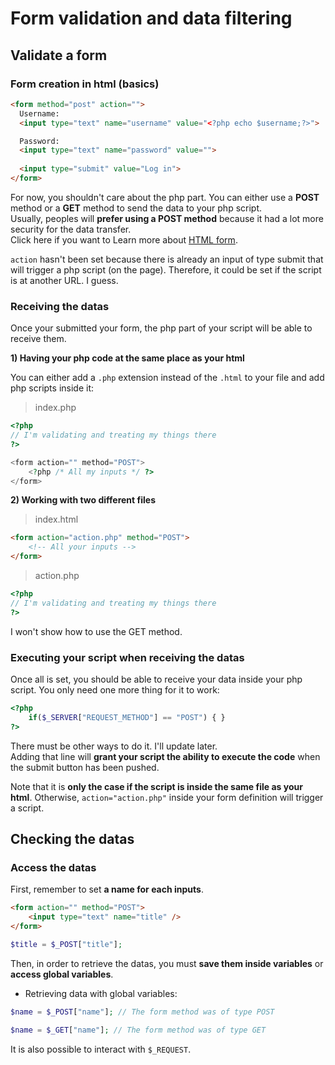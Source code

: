 # Form validation and data filtering

## Validate a form

### Form creation in html (basics)
```html
<form method="post" action="">
  Username:
  <input type="text" name="username" value="<?php echo $username;?>">

  Password:
  <input type="text" name="password" value="">
  
  <input type="submit" value="Log in">
</form>
```
For now, you shouldn't care about the php part. You can either use a **POST** method or a **GET** method to send the data to your php script. <br />
Usually, peoples will **prefer using a POST method** because it had a lot more security for the data transfer. <br />
Click here if you want to Learn more about [HTML form](https://developer.mozilla.org/fr/docs/Web/HTML/Element/form).

`action` hasn't been set because there is already an input of type submit that will trigger a php script (on the page). Therefore, it could be set if the script is at another URL. I guess.  

### Receiving the datas
Once your submitted your form, the php part of your script will be able to receive them.

**1) Having your php code at the same place as your html**

You can either add a `.php` extension instead of the `.html` to your file and add php scripts inside it:
>index.php
```php
<?php 
// I'm validating and treating my things there
?>

<form action="" method="POST">
    <?php /* All my inputs */ ?>
</form>
```

**2) Working with two different files**

>index.html
```html
<form action="action.php" method="POST">
    <!-- All your inputs -->
</form>
```

>action.php
```php
<?php 
// I'm validating and treating my things there
?>
```

I won't show how to use the GET method. <br>

### Executing your script when receiving the datas
Once all is set, you should be able to receive your data inside your php script. You only need one more thing for it to work:
```php
<?php 
    if($_SERVER["REQUEST_METHOD"] == "POST") { }
?>
```
There must be other ways to do it. I'll update later. <br>
Adding that line will **grant your script the ability to execute the code** when the submit button has been pushed. 
<br>

Note that it is **only the case if the script is inside the same file as your html**. Otherwise, `action="action.php"` inside your form definition will trigger a script.


## Checking the datas

### Access the datas

First, remember to set **a name for each inputs**.
```html
<form action="" method="POST">
    <input type="text" name="title" />
</form>
```

```php
$title = $_POST["title"];
```

Then, in order to retrieve the datas, you must **save them inside variables** or **access global variables**.

- Retrieving data with global variables:
```php
$name = $_POST["name"]; // The form method was of type POST

$name = $_GET["name"]; // The form method was of type GET
```
It is also possible to interact with `$_REQUEST`.

